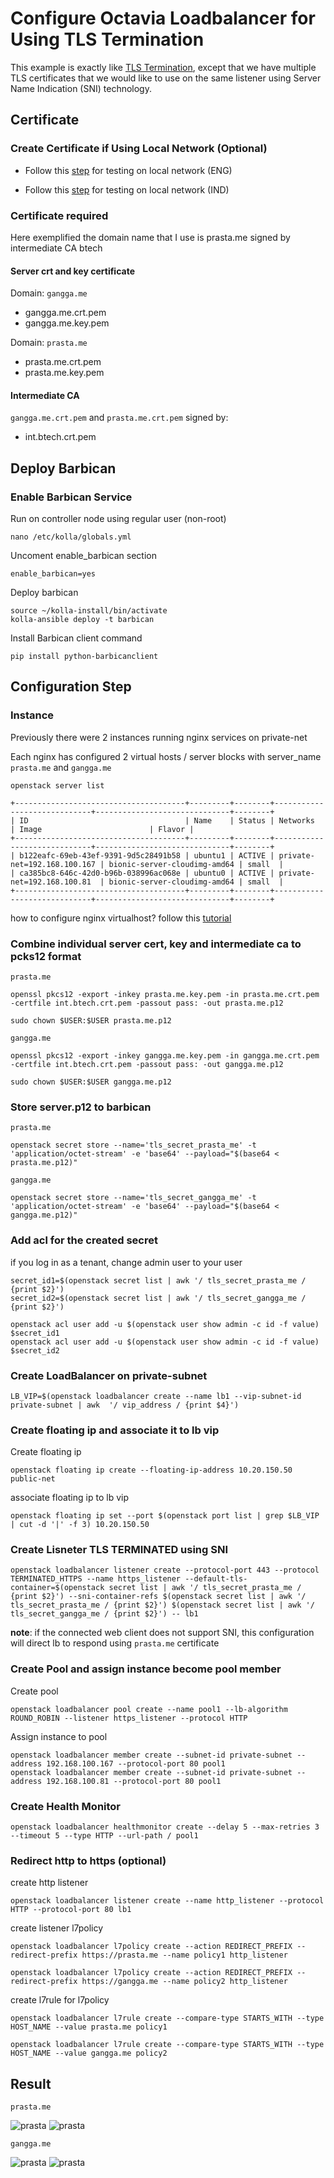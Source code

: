 # Configure Octavia Loadbalancer for Using TLS Termination

This example is exactly like [TLS Termination](tls-termination.md), except that we have multiple TLS certificates that we would like to use on the same listener using Server Name Indication (SNI) technology.

## Certificate

### Create Certificate if Using Local Network (Optional)

- Follow this [step](https://dadhacks.org/2017/12/27/building-a-root-ca-and-an-intermediate-ca-using-openssl-and-debian-stretch/) for testing on local network (ENG)

- Follow this [step](https://medium.com/prastamaha/konfigurasi-root-ca-intermediate-ca-server-certificate-f7484dc2be24) for testing on local network (IND)

### __Certificate required__
Here exemplified the domain name that I use is prasta.me signed by intermediate CA btech

#### Server crt and key certificate

Domain: `gangga.me`

- gangga.me.crt.pem
- gangga.me.key.pem

Domain: `prasta.me`

- prasta.me.crt.pem
- prasta.me.key.pem

#### Intermediate CA

`gangga.me.crt.pem` and `prasta.me.crt.pem` signed by:
- int.btech.crt.pem

## Deploy Barbican

### Enable Barbican Service

Run on controller node using regular user (non-root)

```
nano /etc/kolla/globals.yml
```

Uncoment enable_barbican section
```
enable_barbican=yes
```

Deploy barbican
```
source ~/kolla-install/bin/activate
kolla-ansible deploy -t barbican
```
Install Barbican client command

```
pip install python-barbicanclient
```

## Configuration Step

### Instance
Previously there were 2 instances running nginx services on private-net

Each nginx has configured 2 virtual hosts / server blocks with server_name `prasta.me` and `gangga.me`

```
openstack server list

+--------------------------------------+---------+--------+-----------------------------+------------------------------+--------+
| ID                                   | Name    | Status | Networks                    | Image                        | Flavor |
+--------------------------------------+---------+--------+-----------------------------+------------------------------+--------+
| b122eafc-69eb-43ef-9391-9d5c28491b58 | ubuntu1 | ACTIVE | private-net=192.168.100.167 | bionic-server-cloudimg-amd64 | small  |
| ca385bc8-646c-42d0-b96b-038996ac068e | ubuntu0 | ACTIVE | private-net=192.168.100.81  | bionic-server-cloudimg-amd64 | small  |
+--------------------------------------+---------+--------+-----------------------------+------------------------------+--------+
```
how to configure nginx virtualhost? follow this [tutorial](https://www.digitalocean.com/community/tutorials/how-to-set-up-nginx-server-blocks-virtual-hosts-on-ubuntu-16-04)

### Combine individual server cert, key and intermediate ca to pcks12 format

`prasta.me`
```
openssl pkcs12 -export -inkey prasta.me.key.pem -in prasta.me.crt.pem -certfile int.btech.crt.pem -passout pass: -out prasta.me.p12

sudo chown $USER:$USER prasta.me.p12
```

`gangga.me`
```
openssl pkcs12 -export -inkey gangga.me.key.pem -in gangga.me.crt.pem -certfile int.btech.crt.pem -passout pass: -out gangga.me.p12

sudo chown $USER:$USER gangga.me.p12
```

### Store server.p12 to barbican

`prasta.me`
```
openstack secret store --name='tls_secret_prasta_me' -t 'application/octet-stream' -e 'base64' --payload="$(base64 < prasta.me.p12)"
```

`gangga.me`
```
openstack secret store --name='tls_secret_gangga_me' -t 'application/octet-stream' -e 'base64' --payload="$(base64 < gangga.me.p12)"
```

### Add acl for the created secret

if you log in as a tenant, change admin user to your user

```
secret_id1=$(openstack secret list | awk '/ tls_secret_prasta_me / {print $2}')
secret_id2=$(openstack secret list | awk '/ tls_secret_gangga_me / {print $2}')
```
```
openstack acl user add -u $(openstack user show admin -c id -f value) $secret_id1
openstack acl user add -u $(openstack user show admin -c id -f value) $secret_id2
```

### Create LoadBalancer on private-subnet

```
LB_VIP=$(openstack loadbalancer create --name lb1 --vip-subnet-id private-subnet | awk  '/ vip_address / {print $4}')
```

### Create floating ip and associate it to lb vip

Create floating ip
```
openstack floating ip create --floating-ip-address 10.20.150.50 public-net
```

associate floating ip to lb vip
```
openstack floating ip set --port $(openstack port list | grep $LB_VIP | cut -d '|' -f 3) 10.20.150.50
```
### Create Lisneter TLS TERMINATED using SNI

```
openstack loadbalancer listener create --protocol-port 443 --protocol TERMINATED_HTTPS --name https_listener --default-tls-container=$(openstack secret list | awk '/ tls_secret_prasta_me / {print $2}') --sni-container-refs $(openstack secret list | awk '/ tls_secret_prasta_me / {print $2}') $(openstack secret list | awk '/ tls_secret_gangga_me / {print $2}') -- lb1
```
__note__: if the connected web client does not support SNI, this configuration will direct lb to respond using `prasta.me` certificate

### Create Pool and assign instance become pool member

Create pool
```
openstack loadbalancer pool create --name pool1 --lb-algorithm ROUND_ROBIN --listener https_listener --protocol HTTP
```

Assign instance to pool
```
openstack loadbalancer member create --subnet-id private-subnet --address 192.168.100.167 --protocol-port 80 pool1
openstack loadbalancer member create --subnet-id private-subnet --address 192.168.100.81 --protocol-port 80 pool1
```

### Create Health Monitor
```
openstack loadbalancer healthmonitor create --delay 5 --max-retries 3 --timeout 5 --type HTTP --url-path / pool1
```

### Redirect http to https (optional)

create http listener
```
openstack loadbalancer listener create --name http_listener --protocol HTTP --protocol-port 80 lb1
```

create listener l7policy
```
openstack loadbalancer l7policy create --action REDIRECT_PREFIX --redirect-prefix https://prasta.me --name policy1 http_listener

openstack loadbalancer l7policy create --action REDIRECT_PREFIX --redirect-prefix https://gangga.me --name policy2 http_listener
```

create l7rule for l7policy
```
openstack loadbalancer l7rule create --compare-type STARTS_WITH --type HOST_NAME --value prasta.me policy1

openstack loadbalancer l7rule create --compare-type STARTS_WITH --type HOST_NAME --value gangga.me policy2
```

## Result

`prasta.me`

![prasta](../images/sni-prasta.png)
![prasta](../images/sni-prasta1.png)

`gangga.me`

![prasta](../images/sni-gangga.png)
![prasta](../images/sni-gangga1.png)